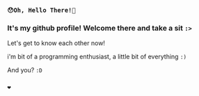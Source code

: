### `😯Oh, Hello There!🐊`

### It's my github profile! Welcome there and take a sit `:>`

Let's get to know each other now!

i'm bit of a programming enthusiast, a little bit of everything `:)`

And you? `:D`

### `❤️`
